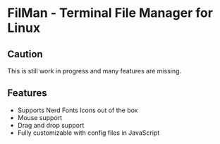 # FilMan - Terminal File Manager for Linux

## Caution

This is still work in progress and many features are missing.

## Features

- Supports Nerd Fonts Icons out of the box
- Mouse support
- Drag and drop support
- Fully customizable with config files in JavaScript
